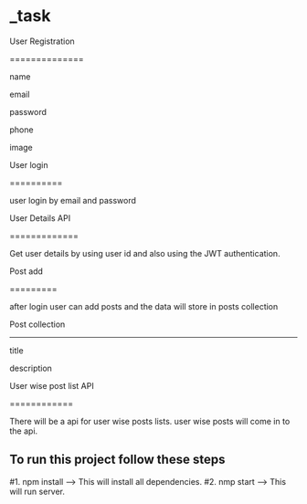# _task
User Registration

==============

name

email

password

phone

image

 

User login

==========

user login by email and password

 

User Details API

=============

Get user details by using user id and also using the JWT authentication.

 

Post add

=========

after login user can add posts and the data will store in posts collection

 

Post collection

--------------------

title

description

 

User wise post list API

============

There will be a api for user wise posts lists. user wise posts will come in to the api.


## To run  this project follow these steps 
#1. npm install --> This will install all dependencies.
#2. nmp start   --> This will run server.



